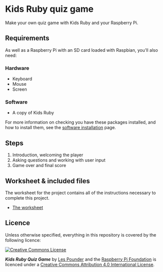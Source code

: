 # Kids Ruby quiz game

Make your own quiz game with Kids Ruby and your Raspberry Pi.

## Requirements

As well as a Raspberry Pi with an SD card loaded with Raspbian, you'll also need:

### Hardware

- Keyboard
- Mouse
- Screen

### Software

- A copy of Kids Ruby

For more information on checking you have these packages installed, and how to install them, see the [software installation](software.md) page.

## Steps

1. Introduction, welcoming the player
1. Asking questions and working with user input
1. Game over and final score

## Worksheet & included files

The worksheet for the project contains all of the instructions necessary to complete this project.

- [The worksheet](worksheet.md)

## Licence

Unless otherwise specified, everything in this repository is covered by the following licence:

[![Creative Commons License](http://i.creativecommons.org/l/by-sa/4.0/88x31.png)](http://creativecommons.org/licenses/by-sa/4.0/)

***Kids Ruby Quiz Game*** by [Les Pounder](https://github.com/lesp) and the [Raspberry Pi Foundation](http://www.raspberrypi.org) is licenced under a [Creative Commons Attribution 4.0 International License](http://creativecommons.org/licenses/by-sa/4.0/).


